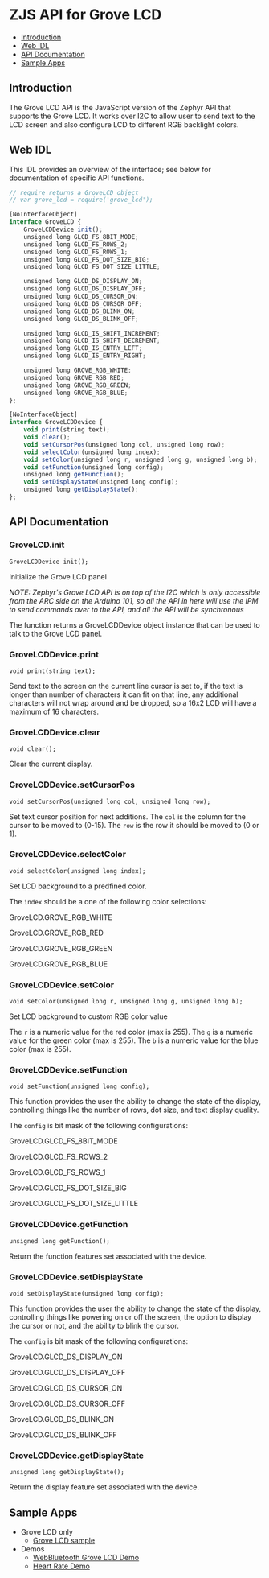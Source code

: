 ZJS API for Grove LCD
=====================

* [Introduction](#introduction)
* [Web IDL](#web-idl)
* [API Documentation](#api-documentation)
* [Sample Apps](#sample-apps)

Introduction
------------
The Grove LCD API is the JavaScript version of the Zephyr API that supports the
Grove LCD.  It works over I2C to allow user to send text to the LCD screen
and also configure LCD to different RGB backlight colors.

Web IDL
-------
This IDL provides an overview of the interface; see below for documentation of
specific API functions.

```javascript
// require returns a GroveLCD object
// var grove_lcd = require('grove_lcd');

[NoInterfaceObject]
interface GroveLCD {
    GroveLCDDevice init();
    unsigned long GLCD_FS_8BIT_MODE;
    unsigned long GLCD_FS_ROWS_2;
    unsigned long GLCD_FS_ROWS_1;
    unsigned long GLCD_FS_DOT_SIZE_BIG;
    unsigned long GLCD_FS_DOT_SIZE_LITTLE;

    unsigned long GLCD_DS_DISPLAY_ON;
    unsigned long GLCD_DS_DISPLAY_OFF;
    unsigned long GLCD_DS_CURSOR_ON;
    unsigned long GLCD_DS_CURSOR_OFF;
    unsigned long GLCD_DS_BLINK_ON;
    unsigned long GLCD_DS_BLINK_OFF;

    unsigned long GLCD_IS_SHIFT_INCREMENT;
    unsigned long GLCD_IS_SHIFT_DECREMENT;
    unsigned long GLCD_IS_ENTRY_LEFT;
    unsigned long GLCD_IS_ENTRY_RIGHT;

    unsigned long GROVE_RGB_WHITE;
    unsigned long GROVE_RGB_RED;
    unsigned long GROVE_RGB_GREEN;
    unsigned long GROVE_RGB_BLUE;
};

[NoInterfaceObject]
interface GroveLCDDevice {
    void print(string text);
    void clear();
    void setCursorPos(unsigned long col, unsigned long row);
    void selectColor(unsigned long index);
    void setColor(unsigned long r, unsigned long g, unsigned long b);
    void setFunction(unsigned long config);
    unsigned long getFunction();
    void setDisplayState(unsigned long config);
    unsigned long getDisplayState();
};
```

API Documentation
-----------------
### GroveLCD.init

`GroveLCDDevice init();`

Initialize the Grove LCD panel

*NOTE: Zephyr's Grove LCD API is on top of the I2C which is only accessible
from the ARC side on the Arduino 101, so all the API in here will use the
IPM to send commands over to the API, and all the API will be synchronous*

The function returns a GroveLCDDevice object instance that can be used to
talk to the Grove LCD panel.

### GroveLCDDevice.print

`void print(string text);`

Send text to the screen on the current line cursor is set to,
if the text is longer than number of characters it can fit on that line,
any additional characters will not wrap around and be dropped,
so a 16x2 LCD will have a maximum of 16 characters.

### GroveLCDDevice.clear

`void clear();`

Clear the current display.

### GroveLCDDevice.setCursorPos

`void setCursorPos(unsigned long col, unsigned long row);`

Set text cursor position for next additions.
The `col` is the column for the cursor to be moved to (0-15).
The `row` is the row it should be moved to (0 or 1).

### GroveLCDDevice.selectColor

`void selectColor(unsigned long index);`

Set LCD background to a predfined color.

The `index` should be a one of the following color selections:

GroveLCD.GROVE_RGB_WHITE

GroveLCD.GROVE_RGB_RED

GroveLCD.GROVE_RGB_GREEN

GroveLCD.GROVE_RGB_BLUE

### GroveLCDDevice.setColor

`void setColor(unsigned long r, unsigned long g, unsigned long b);`

Set LCD background to custom RGB color value

The `r` is a numeric value for the red color (max is 255).
The `g` is a numeric value for the green color (max is 255).
The `b` is a numeric value for the blue color (max is 255).

### GroveLCDDevice.setFunction

`void setFunction(unsigned long config);`

This function provides the user the ability to change the state
of the display, controlling things like the number of rows,
dot size, and text display quality.

The `config` is bit mask of the following configurations:

GroveLCD.GLCD_FS_8BIT_MODE

GroveLCD.GLCD_FS_ROWS_2

GroveLCD.GLCD_FS_ROWS_1

GroveLCD.GLCD_FS_DOT_SIZE_BIG

GroveLCD.GLCD_FS_DOT_SIZE_LITTLE

### GroveLCDDevice.getFunction

`unsigned long getFunction();`

Return the function features set associated with the device.

### GroveLCDDevice.setDisplayState

`void setDisplayState(unsigned long config);`

This function provides the user the ability to change the state
of the display, controlling things like powering on or off
the screen, the option to display the cursor or not, and the ability to
blink the cursor.

The `config` is bit mask of the following configurations:

GroveLCD.GLCD_DS_DISPLAY_ON

GroveLCD.GLCD_DS_DISPLAY_OFF

GroveLCD.GLCD_DS_CURSOR_ON

GroveLCD.GLCD_DS_CURSOR_OFF

GroveLCD.GLCD_DS_BLINK_ON

GroveLCD.GLCD_DS_BLINK_OFF

### GroveLCDDevice.getDisplayState

`unsigned long getDisplayState();`

Return the display feature set associated with the device.

Sample Apps
-----------
* Grove LCD only
  * [Grove LCD sample](../samples/GroveLCD.js)
* Demos
  * [WebBluetooth Grove LCD Demo](../samples/WebBluetoothGroveLcdDemo.js)
  * [Heart Rate Demo](../samples/HeartRateDemo.js)
